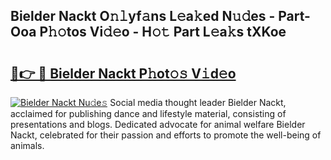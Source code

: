 ## Bielder Nackt O𝚗𝚕yf𝚊ns L𝚎a𝚔ed N𝚞𝚍es - Part-Ooa P𝚑𝚘tos Vi𝚍𝚎o - H𝚘𝚝 Part L𝚎a𝚔s tXKoe

# <h2><a href="http://kf3c74s.oniu.top/?m=Bielder+Nackt">🔗👉 🔴 Bielder Nackt P𝚑ot𝚘𝚜 V𝚒d𝚎o</a></h2>

[![Bielder Nackt Nu𝚍e𝚜](https://i.imgur.com/0qMVB7G.gif)](http://kf3c74s.oniu.top/?m=Bielder+Nackt)
Social media thought leader Bielder Nackt, acclaimed for publishing dance and lifestyle material, consisting of presentations and blogs. Dedicated advocate for animal welfare Bielder Nackt, celebrated for their passion and efforts to promote the well-being of animals.  
